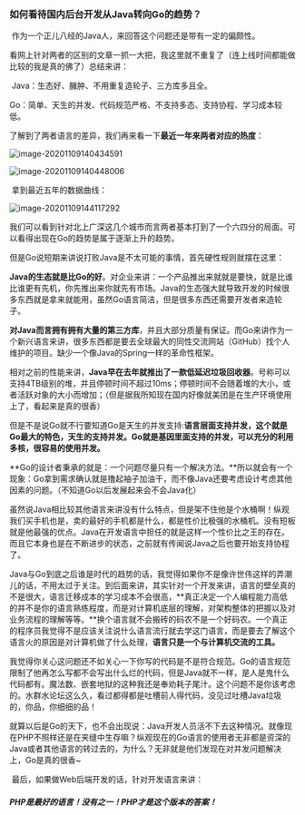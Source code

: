 ### 如何看待国内后台开发从Java转向Go的趋势？

​		作为一个正儿八经的Java人，来回答这个问题还是带有一定的偏颇性。

​		看网上针对两者的区别的文章一抓一大把，我这里就不重复了（连上线时间都能做比较的我是真的佛了）总结来讲：

​		Java：生态好、臃肿、不用重复造轮子、三方库多且全。

​		Go：简单、天生的并发、代码规范严格、不支持多态、支持协程、学习成本较低。

​		了解到了两者语言的差异，我们再来看一下**最近一年来两者对应的热度**：

![image-20201109140434591](C:\Users\LB\AppData\Roaming\Typora\typora-user-images\image-20201109140434591.png)



![image-20201109140448006](C:\Users\LB\AppData\Roaming\Typora\typora-user-images\image-20201109140448006.png)

​		拿到最近五年的数据曲线：

![image-20201109144117292](C:\Users\LB\AppData\Roaming\Typora\typora-user-images\image-20201109144117292.png)

​		我们可以看到针对北上广深这几个城市而言两者基本打到了一个六四分的局面。可以看得出现在Go的趋势是属于逐渐上升的趋势。

​		但是Go说短期来讲说打败Java是不太可能的事情，首先硬性规则就摆在这里：

​		**Java的生态就是比Go的好**。对企业来讲：一个产品推出来就就是要快，就是比谁比谁更有先机，你先推出来你就先有市场。Java的生态强大就导致开发的时候很多东西就是拿来就能用，虽然Go语言简洁，但是很多东西还需要开发者来造轮子。

​		**对Java而言拥有拥有大量的第三方库**，并且大部分质量有保证。而Go来讲作为一个新兴语言来讲，很多东西都是要去全球最大的同性交流网站（GitHub）找个人维护的项目。缺少一个像Java的Spring一样的革命性框架。

​		相对之前的性能来讲，**Java早在去年就推出了一款低延迟垃圾回收器**。号称可以支持4TB级别的堆，并且停顿时间不超过10ms；停顿时间不会随着堆的大小，或者活跃对象的大小而增加；（但是据我所知现在国内好像就美团是在生产环境使用上了，看起来是真的很香）

​		但是不是说Go就不行要知道Go是天生的并发支持:**语言层面支持并发，这个就是Go最大的特色，天生的支持并发。Go就是基因里面支持的并发，可以充分的利用多核，很容易的使用并发。**

​		**Go的设计者秉承的就是：一个问题尽量只有一个解决方法。**所以就会有一个现象：Go拿到需求确认就是撸起袖子加油干，而不像Java还要考虑设计考虑其他因素的问题。（不知道Go以后发展起来会不会Java化）

​		虽然说Java相比较其他语言来讲没有什么特点，但是架不住他是个水桶啊！纵观我们买手机也是，卖的最好的手机都是什么，都是性价比极强的水桶机。没有短板就是他最强的优点。Java在开发语言中担任的就是这样一个性价比之王的存在。而且它本身也是在不断进步的状态，之前就有传闻说Java之后也要开始支持协程了。



​		Java与Go到底之后谁是时代的趋势的话，我觉得如果你不是像许世伟这样的弄潮儿的话，不用太过于关注。到后面来讲，其实针对一个开发来讲，语言的壁垒真的不是很大，语言迁移成本的学习成本不会很高，**真正决定一个人编程能力高低的并不是你的语言熟练程度，而是对计算机底层的理解，对架构整体的把握以及对业务流程的理解等等。**换个语言就不会搬砖的码农不是一个好码农。一个真正的程序员我觉得不是应该关注说什么语言流行就去学这门语言，而是要去了解这个语言火的原因是对计算机做了什么处理，**语言只是一个与计算机交流的工具。**

​		我觉得你关心这问题还不如关心一下你写的代码是不是符合规范。Go的语言规范限制了他再怎么写都不会写出什么烂的代码，但是Java就不一样，是人是鬼什么代码都有。魔法数、嵌套地狱的这种我还是奉劝耗子尾汁。这个问题不是你该考虑的。水群水论坛这么久，看过都得都是吐槽前人得代码，没见过吐槽Java垃圾的，你品，你细细的品！

​		就算以后是Go的天下，也不会出现说：Java开发人员活不下去这种情况。就像现在PHP不照样还是在夹缝中生存嘛？纵观现在的Go语言的使用者无非都是资深的Java或者其他语言的转过去的，为什么？无非就是他们发现在对并发问题解决上，Go是真的很香~

​		最后，如果做Web后端开发的话，针对开发语言来讲：

##### PHP是最好的语言！没有之一！PHP才是这个版本的答案！

